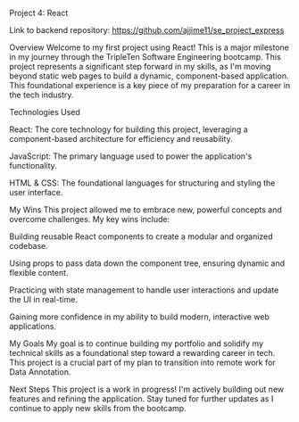 Project 4: React

Link to backend repository: https://github.com/ajjime11/se_project_express

Overview
Welcome to my first project using React! This is a major milestone in my journey through the TripleTen Software Engineering bootcamp. This project represents a significant step forward in my skills, as I'm moving beyond static web pages to build a dynamic, component-based application. This foundational experience is a key piece of my preparation for a career in the tech industry.

Technologies Used

React: The core technology for building this project, leveraging a component-based architecture for efficiency and reusability.

JavaScript: The primary language used to power the application's functionality.

HTML & CSS: The foundational languages for structuring and styling the user interface.

My Wins
This project allowed me to embrace new, powerful concepts and overcome challenges. My key wins include:

Building reusable React components to create a modular and organized codebase.

Using props to pass data down the component tree, ensuring dynamic and flexible content.

Practicing with state management to handle user interactions and update the UI in real-time.

Gaining more confidence in my ability to build modern, interactive web applications.

My Goals
My goal is to continue building my portfolio and solidify my technical skills as a foundational step toward a rewarding career in tech. This project is a crucial part of my plan to transition into remote work for Data Annotation.

Next Steps
This project is a work in progress! I'm actively building out new features and refining the application. Stay tuned for further updates as I continue to apply new skills from the bootcamp.
